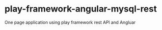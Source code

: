 # play-framework-angular-mysql-rest
One page application using play framework rest API and  Angluar
